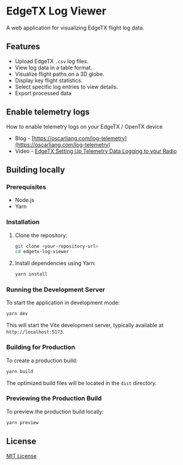 # EdgeTX Log Viewer

A web application for visualizing EdgeTX flight log data.

## Features

*   Upload EdgeTX `.csv` log files.
*   View log data in a table format.
*   Visualize flight paths on a 3D globe.
*   Display key flight statistics.
*   Select specific log entries to view details.
*   Export processed data

## Enable telemetry logs

How to enable telemetry logs on your EdgeTX / OpenTX device

* Blog - [https://oscarliang.com/log-telemetry](https://oscarliang.com/log-telemetry)
* Video - [EdgeTX Setting Up Telemetry Data Logging to your Radio](https://youtu.be/SsbnONkErbc?t=68)

## Building locally

### Prerequisites

*   Node.js
*   Yarn

### Installation

1.  Clone the repository:
    ```bash
    git clone <your-repository-url>
    cd edgetx-log-viewer
    ```
2.  Install dependencies using Yarn:
    ```bash
    yarn install
    ```

### Running the Development Server

To start the application in development mode:

```bash
yarn dev
```

This will start the Vite development server, typically available at `http://localhost:5173`.

### Building for Production

To create a production build:

```bash
yarn build
```

The optimized build files will be located in the `dist` directory.

### Previewing the Production Build

To preview the production build locally:

```bash
yarn preview
```

## License

[MIT License](./LICENSE)